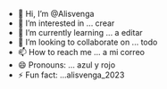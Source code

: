 - 👋 Hi, I’m @Alisvenga
- 👀 I’m interested in ... crear 
- 🌱 I’m currently learning ... a editar
- 💞️ I’m looking to collaborate on ... todo 
- 📫 How to reach me ... a mi correo
- 😄 Pronouns: ... azul y rojo
- ⚡ Fun fact: ...alisvenga_2023

<!---
Alisvenga/Alisvenga is a ✨ special ✨ repository because its `README.md` (this file) appears on your GitHub profile.
You can click the Preview link to take a look at your changes.
--->
